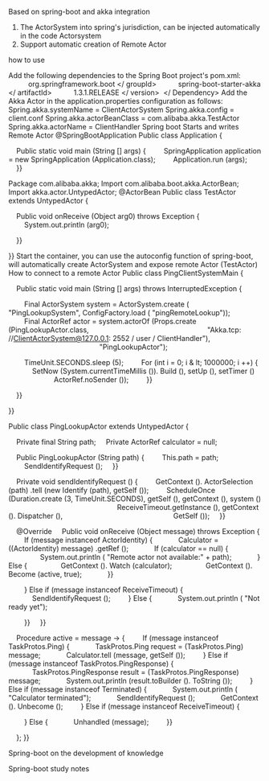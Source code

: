 Based on spring-boot and akka integration
1. The ActorSystem into spring's jurisdiction, can be injected automatically in the code Actorsystem
2. Support automatic creation of Remote Actor

how to use

Add the following dependencies to the Spring Boot project's pom.xml:
 <Dependency>
         <GroupId> org.springframework.boot </ groupId>
         <ArtifactId> spring-boot-starter-akka </ artifactId>
         <Version> 1.3.1.RELEASE </ version>
 </ Dependency>
Add the Akka Actor in the application.properties configuration as follows:
Spring.akka.systemName = ClientActorSystem
Spring.akka.config = client.conf
Spring.akka.actorBeanClass = com.alibaba.akka.TestActor
Spring.akka.actorName = ClientHandler
Spring boot Starts and writes Remote Actor
@SpringBootApplication
Public class Application {

    Public static void main (String [] args) {
        SpringApplication application = new SpringApplication (Application.class);
        Application.run (args);
    }}

Package com.alibaba.akka;
Import com.alibaba.boot.akka.ActorBean;
Import akka.actor.UntypedActor;
@ActorBean
Public class TestActor extends UntypedActor {

    Public void onReceive (Object arg0) throws Exception {
        System.out.println (arg0);

    }}

}}
Start the container, you can use the autoconfig function of spring-boot, will automatically create ActorSystem and expose remote Actor (TestActor)
How to connect to a remote Actor
Public class PingClientSystemMain {

    Public static void main (String [] args) throws InterruptedException {

        Final ActorSystem system = ActorSystem.create ( "PingLookupSystem", ConfigFactory.load ( "pingRemoteLookup"));
        Final ActorRef actor = system.actorOf (Props.create (PingLookupActor.class,
                                                           "Akka.tcp: //ClientActorSystem@127.0.0.1: 2552 / user / ClientHandler"),
                                              "PingLookupActor");

        TimeUnit.SECONDS.sleep (5);
        For (int i = 0; i & lt; 1000000; i ++) {
            SetNow (System.currentTimeMillis ()). Build (), setUp (), setTimer ()
                       ActorRef.noSender ());
        }}

    }}

}}


Public class PingLookupActor extends UntypedActor {

    Private final String path;
    Private ActorRef calculator = null;

    Public PingLookupActor (String path) {
        This.path = path;
        SendIdentifyRequest ();
    }}

    Private void sendIdentifyRequest () {
        GetContext (). ActorSelection (path) .tell (new Identify (path), getSelf ());
        ScheduleOnce (Duration.create (3, TimeUnit.SECONDS), getSelf (), getContext (), system ()
                                                       ReceiveTimeout.getInstance (), getContext (). Dispatcher (),
                                                       GetSelf ());
    }}

    @Override
    Public void onReceive (Object message) throws Exception {
        If (message instanceof ActorIdentity) {
            Calculator = ((ActorIdentity) message) .getRef ();
            If (calculator == null) {
                System.out.println ( "Remote actor not available:" + path);
            } Else {
                GetContext (). Watch (calculator);
                GetContext (). Become (active, true);
            }}

        } Else if (message instanceof ReceiveTimeout) {
            SendIdentifyRequest ();
        } Else {
            System.out.println ( "Not ready yet");

        }}
    }}

    Procedure <Object> active = message -> {
        If (message instanceof TaskProtos.Ping) {
            TaskProtos.Ping request = (TaskProtos.Ping) message;
            Calculator.tell (message, getSelf ());
        } Else if (message instanceof TaskProtos.PingResponse) {
            TaskProtos.PingResponse result = (TaskProtos.PingResponse) message;
            System.out.println (result.toBuilder (). ToString ());
        } Else if (message instanceof Terminated) {
            System.out.println ( "Calculator terminated");
            SendIdentifyRequest ();
            GetContext (). Unbecome ();
        } Else if (message instanceof ReceiveTimeout) {

        } Else {
            Unhandled (message);
        }}

    };
}}

Spring-boot on the development of knowledge

Spring-boot study notes